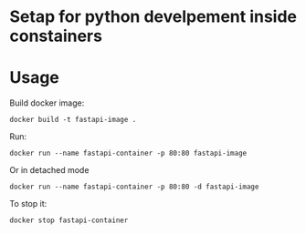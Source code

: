 Setap for python develpement inside constainers
===============================================

# Usage
Build docker image:
```
docker build -t fastapi-image .
```
Run:
```
docker run --name fastapi-container -p 80:80 fastapi-image
```
Or in detached mode
```
docker run --name fastapi-container -p 80:80 -d fastapi-image
```
To stop it:
```
docker stop fastapi-container
```